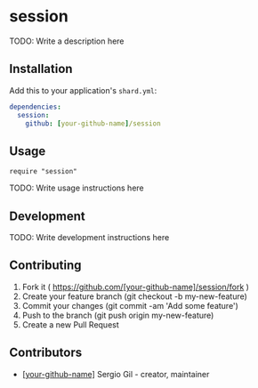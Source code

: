 # session

TODO: Write a description here

## Installation


Add this to your application's `shard.yml`:

```yaml
dependencies:
  session:
    github: [your-github-name]/session
```


## Usage


```crystal
require "session"
```


TODO: Write usage instructions here

## Development

TODO: Write development instructions here

## Contributing

1. Fork it ( https://github.com/[your-github-name]/session/fork )
2. Create your feature branch (git checkout -b my-new-feature)
3. Commit your changes (git commit -am 'Add some feature')
4. Push to the branch (git push origin my-new-feature)
5. Create a new Pull Request

## Contributors

- [[your-github-name]](https://github.com/[your-github-name]) Sergio Gil - creator, maintainer
